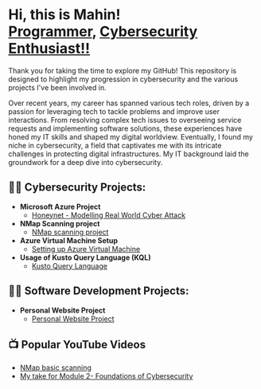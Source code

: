 <h1>Hi, this is Mahin! <br/><a href="https://github.com/mahin12">Programmer</a>, <a href="https://www.linkedin.com/in/mahin-arafat/">Cybersecurity Enthusiast!!</a></h1>

<p>Thank you for taking the time to explore my GitHub! This repository is designed to highlight my progression in cybersecurity and the various projects I've been involved in.</p>

Over recent years, my career has spanned various tech roles, driven by a passion for leveraging tech to tackle problems and improve user interactions. From resolving complex tech issues to overseeing service requests and implementing software solutions, these experiences have honed my IT skills and shaped my digital worldview. Eventually, I found my niche in cybersecurity, a field that captivates me with its intricate challenges in protecting digital infrastructures. My IT background laid the groundwork for a deep dive into cybersecurity.

<h2>👨‍💻 Cybersecurity Projects:</h2>

- <b>Microsoft Azure Project</b>
  - [Honeynet - Modelling Real World Cyber Attack](https://github.com/mahin12/Honey-Net-Project)
- <b>NMap Scanning project</b>
  - [NMap scanning project](https://youtu.be/i-rUcpROfUY?si=vmy_5GWlDh7Xid4V)
- <b>Azure Virtual Machine Setup</b>
  - [Setting up Azure Virtual Machine](https://github.com/mahin12/Azure-Virtual-Machines)
- <b>Usage of Kusto Query Language (KQL)</b>
  - [Kusto Query Language](https://github.com/mahin12/Kusto-Query-Language)


<h2>👨‍💻 Software Development Projects:</h2>

- <b>Personal Website Project</b>
  - [Personal Website Project](https://mdmahinarafat.netlify.app/)

<h2>📺 Popular YouTube Videos</h2>

- [NMap basic scanning](https://www.youtube.com/watch?v=i-rUcpROfUY)
- [My take for Module 2- Foundations of Cybersecurity](https://www.youtube.com/watch?v=TpMDvxs_dWQ)


